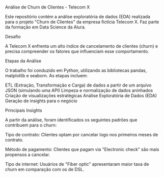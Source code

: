 Análise de Churn de Clientes - Telecom X

Este repositório contém a análise exploratória de dados (EDA) realizada para o projeto "Churn de Clientes" da empresa fictícia Telecom X. Faz parte da formação em Data Science da Alura. 

Desafio

A Telecom X enfrenta um alto índice de cancelamento de clientes (churn) e precisa compreender os fatores que influenciam esse comportamento.

Etapas da Análise

O trabalho foi conduzido em Python, utilizando as bibliotecas pandas, matplotlib e seaborn. As etapas incluem:

ETL (Extração, Transformação e Carga) de dados a partir de um arquivo JSON (simulando uma API)
Limpeza e normalização de dados aninhados
Criação de visualizações estratégicas
Análise Exploratória de Dados (EDA)
Geração de insights para o negócio


Principais Insights

A partir da análise, foram identificados os seguintes padrões que contribuem para o churn:

Tipo de contrato: Clientes optam por cancelar logo nos primeiros meses de contrato.

Método de pagamento: Clientes que pagam via "Electronic check" são mais propensos a cancelar.

Tipo de internet: Usuários de "Fiber optic" apresentaram maior taxa de churn em comparação com os de DSL.








